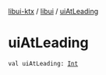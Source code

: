 [libui-ktx](../index.md) / [libui](index.md) / [uiAtLeading](./ui-at-leading.md)

# uiAtLeading

`val uiAtLeading: `[`Int`](https://kotlinlang.org/api/latest/jvm/stdlib/kotlin/-int/index.html)